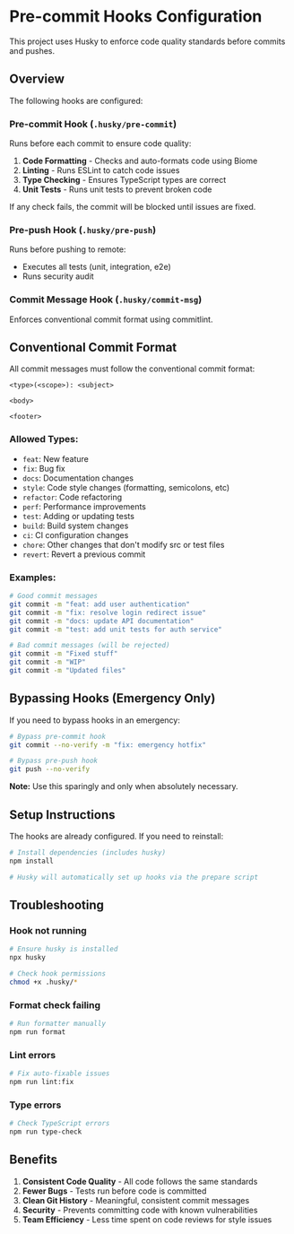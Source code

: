# Pre-commit Hooks Configuration

This project uses Husky to enforce code quality standards before commits and pushes.

## Overview

The following hooks are configured:

### Pre-commit Hook (`.husky/pre-commit`)
Runs before each commit to ensure code quality:

1. **Code Formatting** - Checks and auto-formats code using Biome
2. **Linting** - Runs ESLint to catch code issues
3. **Type Checking** - Ensures TypeScript types are correct
4. **Unit Tests** - Runs unit tests to prevent broken code

If any check fails, the commit will be blocked until issues are fixed.

### Pre-push Hook (`.husky/pre-push`)
Runs before pushing to remote:
- Executes all tests (unit, integration, e2e)
- Runs security audit

### Commit Message Hook (`.husky/commit-msg`)
Enforces conventional commit format using commitlint.

## Conventional Commit Format

All commit messages must follow the conventional commit format:

```
<type>(<scope>): <subject>

<body>

<footer>
```

### Allowed Types:
- `feat`: New feature
- `fix`: Bug fix
- `docs`: Documentation changes
- `style`: Code style changes (formatting, semicolons, etc)
- `refactor`: Code refactoring
- `perf`: Performance improvements
- `test`: Adding or updating tests
- `build`: Build system changes
- `ci`: CI configuration changes
- `chore`: Other changes that don't modify src or test files
- `revert`: Revert a previous commit

### Examples:
```bash
# Good commit messages
git commit -m "feat: add user authentication"
git commit -m "fix: resolve login redirect issue"
git commit -m "docs: update API documentation"
git commit -m "test: add unit tests for auth service"

# Bad commit messages (will be rejected)
git commit -m "Fixed stuff"
git commit -m "WIP"
git commit -m "Updated files"
```

## Bypassing Hooks (Emergency Only)

If you need to bypass hooks in an emergency:

```bash
# Bypass pre-commit hook
git commit --no-verify -m "fix: emergency hotfix"

# Bypass pre-push hook
git push --no-verify
```

**Note:** Use this sparingly and only when absolutely necessary.

## Setup Instructions

The hooks are already configured. If you need to reinstall:

```bash
# Install dependencies (includes husky)
npm install

# Husky will automatically set up hooks via the prepare script
```

## Troubleshooting

### Hook not running
```bash
# Ensure husky is installed
npx husky

# Check hook permissions
chmod +x .husky/*
```

### Format check failing
```bash
# Run formatter manually
npm run format
```

### Lint errors
```bash
# Fix auto-fixable issues
npm run lint:fix
```

### Type errors
```bash
# Check TypeScript errors
npm run type-check
```

## Benefits

1. **Consistent Code Quality** - All code follows the same standards
2. **Fewer Bugs** - Tests run before code is committed
3. **Clean Git History** - Meaningful, consistent commit messages
4. **Security** - Prevents committing code with known vulnerabilities
5. **Team Efficiency** - Less time spent on code reviews for style issues